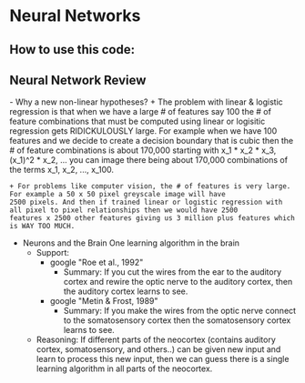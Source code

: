 Neural Networks
===============

<h2>How to use this code:</h2>

<h2>Neural Network Review</h2>
  - Why a new non-linear hypotheses?
    + The problem with linear & logistic regression is that when we have a large # of features say 100 the # of feature combinations that must be computed using linear or logisitic regression gets RIDICKULOUSLY large. For example when we have 100 features and we decide to create a decision boundary that is cubic then
    the # of feature combinations is about 170,000 starting with x_1 * x_2 * x_3, (x_1)^2 * x_2, ... you can image there being
    about 170,000 combinations of the terms x_1, x_2, ..., x_100.

    + For problems like computer vision, the # of features is very large. For example a 50 x 50 pixel greyscale image will have 
    2500 pixels. And then if trained linear or logistic regression with all pixel to pixel relationships then we would have 2500
    features x 2500 other features giving us 3 million plus features which is WAY TOO MUCH.

  - Neurons and the Brain
    One learning algorithm in the brain
    - Support: 
      + google "Roe et al., 1992"
        - Summary: If you cut the wires from the ear to the auditory cortex and rewire the optic nerve to the
        auditory cortex, then the auditory cortex learns to see. 
      + google "Metin & Frost, 1989"
        - Summary: If you make the wires from the optic nerve connect to the somatosensory cortex then the 
        somatosensory cortex learns to see.
    - Reasoning: If different parts of the neocortex (contains auditory cortex, somatosensory, and others..)
    can be given new input and learn to process this new input, then we can guess there is a single learning 
    algorithm in all parts of the neocortex. 